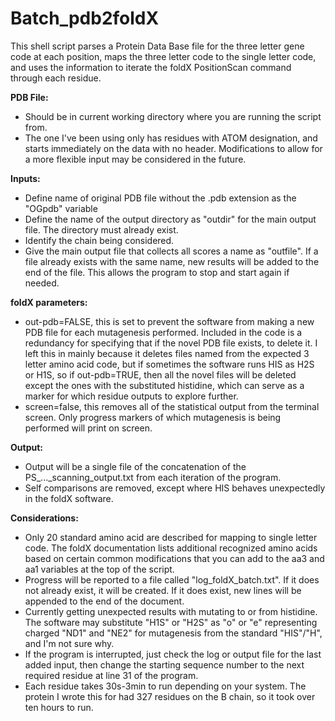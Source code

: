 # Batch_pdb2foldX
  
This shell script parses a Protein Data Base file for the three letter gene code at each position, maps the three letter code to the single letter code, and uses the information to iterate the foldX PositionScan command through each residue.  
  
**PDB File:**  
- Should be in current working directory where you are running the script from.  
- The one I've been using only has residues with ATOM designation, and starts immediately on the data with no header. Modifications to allow for a more flexible input may be considered in the future.  
  
**Inputs:**  
- Define name of original PDB file without the .pdb extension as the "OGpdb" variable  
- Define the name of the output directory as "outdir" for the main output file. The directory must already exist.  
- Identify the chain being considered.  
- Give the main output file that collects all scores a name as "outfile". If a file already exists with the same name, new results will be added to the end of the file. This allows the program to stop and start again if needed.  
  
**foldX parameters:**  
- out-pdb=FALSE, this is set to prevent the software from making a new PDB file for each mutagenesis performed. Included in the code is a redundancy for specifying that if the novel PDB file exists, to delete it. I left this in mainly because it deletes files named from the expected 3 letter amino acid code, but if sometimes the software runs HIS as H2S or H1S, so if out-pdb=TRUE, then all the novel files will be deleted except the ones with the substituted histidine, which can serve as a marker for which residue outputs to explore further.  
- screen=false, this removes all of the statistical output from the terminal screen. Only progress markers of which mutagenesis is being performed will print on screen.  
  
**Output:**  
- Output will be a single file of the concatenation of the PS_..._scanning_output.txt from each iteration of the program.  
- Self comparisons are removed, except where HIS behaves unexpectedly in the foldX software.  
  
**Considerations:**  
- Only 20 standard amino acid are described for mapping to single letter code. The foldX documentation lists additional recognized amino acids based on certain common modifications that you can add to the aa3 and aa1 variables at the top of the script.  
- Progress will be reported to a file called "log_foldX_batch.txt". If it does not already exist, it will be created. If it does exist, new lines will be appended to the end of the document.  
- Currently getting unexpected results with mutating to or from histidine. The software may substitute "H1S" or "H2S" as "o" or "e" representing charged "ND1" and "NE2" for mutagenesis from the standard "HIS"/"H", and I'm not sure why.  
- If the program is interrupted, just check the log or output file for the last added input, then change the starting sequence number to the next required residue at line 31 of the program.  
- Each residue takes 30s-3min to run depending on your system. The protein I wrote this for had 327 residues on the B chain, so it took over ten hours to run.  
  
  
